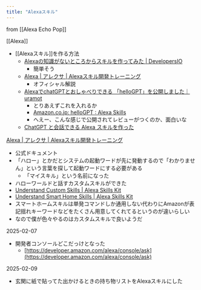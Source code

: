 ```yaml
---
title: "Alexaスキル"
---
```


from [[Alexa Echo Pop]]

[[Alexa]]
- [[Alexaスキル]]を作る方法
    - [Alexaの知識がないところからスキルを作ってみた | DevelopersIO](https://dev.classmethod.jp/articles/firststep-alexa-skil-develop1/?utm_source=chatgpt.com)
        - 簡単そう
    - [Alexa | アレクサ | Alexaスキル開発トレーニング](https://developer.amazon.com/ja-JP/alexa/alexa-skills-kit/get-deeper/tutorials-code-samples/build-a-skill)
        - オフィシャル解説
    - [AlexaでchatGPTとおしゃべりできる 「helloGPT」を公開しました｜uramot](https://note.com/uramot/n/n333c2aa1f25c)
        - とりあえずこれを入れるか
        - [Amazon.co.jp: helloGPT : Alexa Skills](https://www.amazon.co.jp/-/en/uramot/dp/B0C1SQ111B)
        - へえー、こんな感じで公開されてレビューがつくのか、面白いな
    - [ChatGPT と会話できる Alexa スキルを作った](https://zenn.dev/kou_pg_0131/articles/alexa-skill-gpt)

[Alexa | アレクサ | Alexaスキル開発トレーニング](https://developer.amazon.com/ja-JP/alexa/alexa-skills-kit/get-deeper/tutorials-code-samples/build-a-skill#training-1)
- 公式ドキュメント
- 「ハロー」とかだとシステムの起動ワードが先に発動するので「わかりません」という言葉を探して起動ワードにする必要がある
    - 「マイスキル」という名前になった
- ハローワールドと話すカスタムスキルができた
- [Understand Custom Skills | Alexa Skills Kit](https://developer.amazon.com/en-US/docs/alexa/custom-skills/understanding-custom-skills.html)
- [Understand Smart Home Skills | Alexa Skills Kit](https://developer.amazon.com/en-US/docs/alexa/smarthome/understand-the-smart-home-skill-api.html)
- スマートホームスキルは単発コマンドしか通用しない代わりにAmazonが表記揺れキーワードなどをたくさん用意してくれてるというのが違いらしい
- なので僕が色々やるのはカスタムスキルで良いようだ

2025-02-07
- 開発者コンソールどこだっけとなった
    - [https://developer.amazon.com/alexa/console/ask](https://developer.amazon.com/alexa/console/ask)

2025-02-09
- 玄関に紙で貼ってた出かけるときの持ち物リストをAlexaスキルにした
